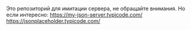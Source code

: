 Это репозиторий для имитации сервера, не обращайте внимания.
Но если интересно: 
https://my-json-server.typicode.com/
https://jsonplaceholder.typicode.com/
